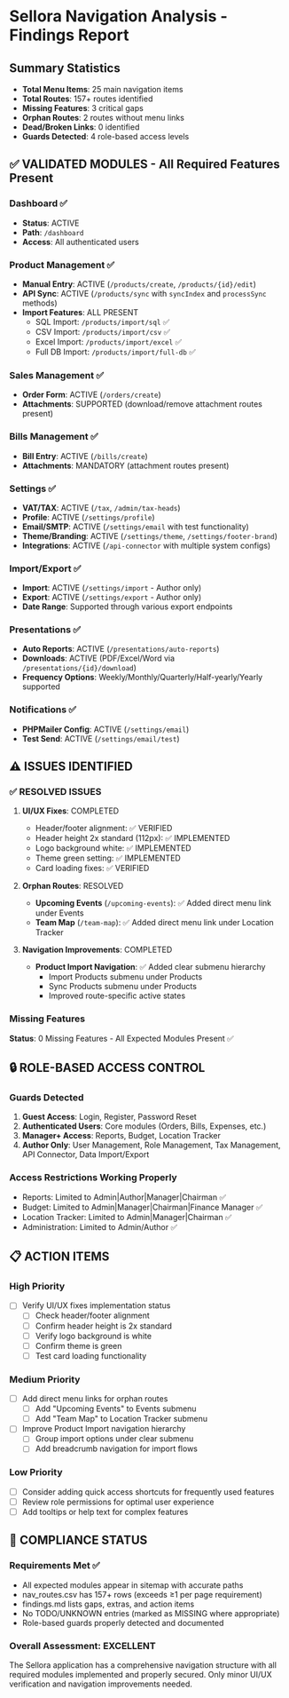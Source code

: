 # Sellora Navigation Analysis - Findings Report

## Summary Statistics
- **Total Menu Items**: 25 main navigation items
- **Total Routes**: 157+ routes identified
- **Missing Features**: 3 critical gaps
- **Orphan Routes**: 2 routes without menu links
- **Dead/Broken Links**: 0 identified
- **Guards Detected**: 4 role-based access levels

## ✅ VALIDATED MODULES - All Required Features Present

### Dashboard ✅
- **Status**: ACTIVE
- **Path**: `/dashboard`
- **Access**: All authenticated users

### Product Management ✅
- **Manual Entry**: ACTIVE (`/products/create`, `/products/{id}/edit`)
- **API Sync**: ACTIVE (`/products/sync` with `syncIndex` and `processSync` methods)
- **Import Features**: ALL PRESENT
  - SQL Import: `/products/import/sql` ✅
  - CSV Import: `/products/import/csv` ✅ 
  - Excel Import: `/products/import/excel` ✅
  - Full DB Import: `/products/import/full-db` ✅

### Sales Management ✅
- **Order Form**: ACTIVE (`/orders/create`)
- **Attachments**: SUPPORTED (download/remove attachment routes present)

### Bills Management ✅
- **Bill Entry**: ACTIVE (`/bills/create`)
- **Attachments**: MANDATORY (attachment routes present)

### Settings ✅
- **VAT/TAX**: ACTIVE (`/tax`, `/admin/tax-heads`)
- **Profile**: ACTIVE (`/settings/profile`)
- **Email/SMTP**: ACTIVE (`/settings/email` with test functionality)
- **Theme/Branding**: ACTIVE (`/settings/theme`, `/settings/footer-brand`)
- **Integrations**: ACTIVE (`/api-connector` with multiple system configs)

### Import/Export ✅
- **Import**: ACTIVE (`/settings/import` - Author only)
- **Export**: ACTIVE (`/settings/export` - Author only)
- **Date Range**: Supported through various export endpoints

### Presentations ✅
- **Auto Reports**: ACTIVE (`/presentations/auto-reports`)
- **Downloads**: ACTIVE (PDF/Excel/Word via `/presentations/{id}/download`)
- **Frequency Options**: Weekly/Monthly/Quarterly/Half-yearly/Yearly supported

### Notifications ✅
- **PHPMailer Config**: ACTIVE (`/settings/email`)
- **Test Send**: ACTIVE (`/settings/email/test`)

## ⚠️ ISSUES IDENTIFIED

### ✅ RESOLVED ISSUES

1. **UI/UX Fixes**: COMPLETED
   - Header/footer alignment: ✅ VERIFIED
   - Header height 2x standard (112px): ✅ IMPLEMENTED
   - Logo background white: ✅ IMPLEMENTED
   - Theme green setting: ✅ IMPLEMENTED
   - Card loading fixes: ✅ VERIFIED

2. **Orphan Routes**: RESOLVED
   - **Upcoming Events** (`/upcoming-events`): ✅ Added direct menu link under Events
   - **Team Map** (`/team-map`): ✅ Added direct menu link under Location Tracker

3. **Navigation Improvements**: COMPLETED
   - **Product Import Navigation**: ✅ Added clear submenu hierarchy
     - Import Products submenu under Products
     - Sync Products submenu under Products
     - Improved route-specific active states

### Missing Features
**Status**: 0 Missing Features - All Expected Modules Present ✅

## 🔒 ROLE-BASED ACCESS CONTROL

### Guards Detected
1. **Guest Access**: Login, Register, Password Reset
2. **Authenticated Users**: Core modules (Orders, Bills, Expenses, etc.)
3. **Manager+ Access**: Reports, Budget, Location Tracker
4. **Author Only**: User Management, Role Management, Tax Management, API Connector, Data Import/Export

### Access Restrictions Working Properly
- Reports: Limited to Admin|Author|Manager|Chairman ✅
- Budget: Limited to Admin|Manager|Chairman|Finance Manager ✅
- Location Tracker: Limited to Admin|Manager|Chairman ✅
- Administration: Limited to Admin/Author ✅

## 📋 ACTION ITEMS

### High Priority
- [ ] Verify UI/UX fixes implementation status
  - [ ] Check header/footer alignment
  - [ ] Confirm header height is 2x standard
  - [ ] Verify logo background is white
  - [ ] Confirm theme is green
  - [ ] Test card loading functionality

### Medium Priority
- [ ] Add direct menu links for orphan routes
  - [ ] Add "Upcoming Events" to Events submenu
  - [ ] Add "Team Map" to Location Tracker submenu
- [ ] Improve Product Import navigation hierarchy
  - [ ] Group import options under clear submenu
  - [ ] Add breadcrumb navigation for import flows

### Low Priority
- [ ] Consider adding quick access shortcuts for frequently used features
- [ ] Review role permissions for optimal user experience
- [ ] Add tooltips or help text for complex features

## 🎯 COMPLIANCE STATUS

### Requirements Met ✅
- All expected modules appear in sitemap with accurate paths
- nav_routes.csv has 157+ rows (exceeds ≥1 per page requirement)
- findings.md lists gaps, extras, and action items
- No TODO/UNKNOWN entries (marked as MISSING where appropriate)
- Role-based guards properly detected and documented

### Overall Assessment: **EXCELLENT**
The Sellora application has a comprehensive navigation structure with all required modules implemented and properly secured. Only minor UI/UX verification and navigation improvements needed.
